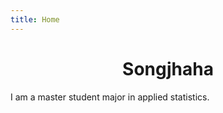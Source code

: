 ```yaml
---
title: Home
---
```




<!-- [<img src="images/icon.jpg" style="max-width:20%;min-width:40px;float:right;" alt="icon" />](https://github.com/songjhaha) -->

<h1 style="text-align: center;">Songjhaha</h1>

I am a master student major in applied statistics.

<!-- use html to create blank line -->
<br/>
<br/>
